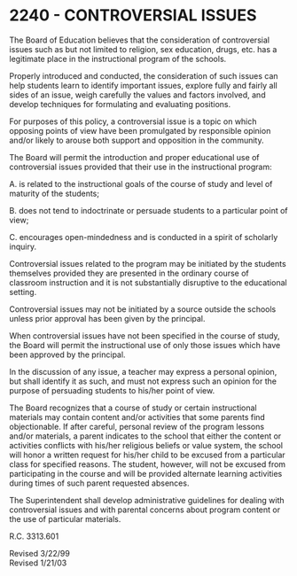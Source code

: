 2240 - CONTROVERSIAL ISSUES
===========================

The Board of Education believes that the consideration of controversial
issues such as but not limited to religion, sex education, drugs, etc.
has a legitimate place in the instructional program of the schools.

Properly introduced and conducted, the consideration of such issues can
help students learn to identify important issues, explore fully and
fairly all sides of an issue, weigh carefully the values and factors
involved, and develop techniques for formulating and evaluating
positions.

For purposes of this policy, a controversial issue is a topic on which
opposing points of view have been promulgated by responsible opinion
and/or likely to arouse both support and opposition in the community.

The Board will permit the introduction and proper educational use of
controversial issues provided that their use in the instructional
program:

A. is related to the instructional goals of the course of study and
level of maturity of the students;

B. does not tend to indoctrinate or persuade students to a particular
point of view;

C. encourages open-mindedness and is conducted in a spirit of scholarly
inquiry.

Controversial issues related to the program may be initiated by the
students themselves provided they are presented in the ordinary course
of classroom instruction and it is not substantially disruptive to the
educational setting.

Controversial issues may not be initiated by a source outside the
schools unless prior approval has been given by the principal.

When controversial issues have not been specified in the course of
study, the Board will permit the instructional use of only those issues
which have been approved by the principal.

In the discussion of any issue, a teacher may express a personal
opinion, but shall identify it as such, and must not express such an
opinion for the purpose of persuading students to his/her point of view.

The Board recognizes that a course of study or certain instructional
materials may contain content and/or activities that some parents find
objectionable. If after careful, personal review of the program lessons
and/or materials, a parent indicates to the school that either the
content or activities conflicts with his/her religious beliefs or value
system, the school will honor a written request for his/her child to be
excused from a particular class for specified reasons. The student,
however, will not be excused from participating in the course and will
be provided alternate learning activities during times of such parent
requested absences.

The Superintendent shall develop administrative guidelines for dealing
with controversial issues and with parental concerns about program
content or the use of particular materials.

R.C. 3313.601

Revised 3/22/99\
 Revised 1/21/03
